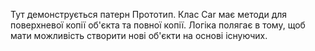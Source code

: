 Тут демонструється патерн Прототип. Клас Car має методи для поверхневої копії
об'єкта та повної копії. Логіка полягає в тому, щоб мати можливість створити нові
об'єкти на основі існуючих.